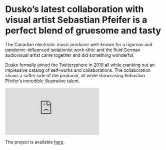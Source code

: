 # Dusko’s latest collaboration with visual artist Sebastian Pfeifer is a perfect blend of gruesome and tasty

The Canadian electronic music producer well-known for a rigorous and pandemic-influenced isolationist work ethic and the fluid German audiovisual artist came together and did something wonderful.

Dusko formally joined the Twittersphere in 2019 all while cranking out an impressive catalog of self-works and collaborations. 
The collaboration shows a softer side of the producer, all while showcasing Sebastian Pfeifer’s incredible illustrative talent.

<iframe title="vimeo-player" src="https://player.vimeo.com/video/659238034?h=802a290c35" frameborder="0" allowfullscreen></iframe>

The project is available [here](https://everfresh-design.de/rainbow-vision).